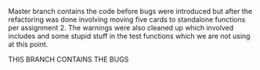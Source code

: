 Master branch contains the code before bugs were introduced but after the refactoring 
was done involving moving five cards to standalone functions per assignment 2. The 
warnings were also cleaned up which involved includes and some stupid stuff 
in the test functions which we are not using at this point.

THIS BRANCH CONTAINS THE BUGS  
